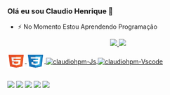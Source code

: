 ### Olá eu sou Claudio Henrique 👋

- ⚡ No Momento Estou Aprendendo Programação

<div align="center">
  
  <a href="https://github.com/claudiohpm">
  <img height="180em" src="https://github-readme-stats.vercel.app/api?username=claudiohpm&show_icons=true&theme=cobalt&include_all_commits=true&count_private=true"/>
  <img height="180em" src="https://github-readme-stats.vercel.app/api/top-langs/?username=claudiohpm&layout=compact&langs_count=7&theme=cobalt"/>
    
</div>
  
 
  <div style="display: inline_block"><br>
    
  <img align="center" alt="claudiohpm-HTML" height="30" width="40" src="https://raw.githubusercontent.com/devicons/devicon/master/icons/html5/html5-original.svg">
  <img align="center" alt="claudiohpm-CSS" height="30" width="40" src="https://raw.githubusercontent.com/devicons/devicon/master/icons/css3/css3-original.svg">
  <img align="center" alt="claudiohpm-Js" height="30" width="40" src="[https://raw.githubusercontent.com/devicons/devicon/master/icons/javascript/javascript-plain.svg](https://www.google.com/url?sa=i&url=https%3A%2F%2Ficonscout.com%2Ficon%2Fjavascript-2038874&psig=AOvVaw1reyhYZDgD-8VzxnVPaBqE&ust=1679157038311000&source=images&cd=vfe&ved=0CBAQjRxqFwoTCNjyp8ix4_0CFQAAAAAdAAAAABAE)">
  <img align="center" alt="claudiohpm-Vscode" height="30" width="40" src="https://cdn.jsdelivr.net/gh/devicons/devicon/icons/vscode/vscode-original.svg" />
    
  </div>
  
  
##
  
  <div> 
  <a href="https://www.youtube.com/channel/UCd3Hjtgs6mDRjYbE_JaXHRg" target="_blank"><img src="https://img.shields.io/badge/YouTube-FF0000?style=for-the-badge&logo=youtube&logoColor=white" target="_blank"></a>
  <a href="https://www.instagram.com/c_henriquepires/" target="_blank"><img src="https://img.shields.io/badge/-Instagram-%23E4405F?style=for-the-badge&logo=instagram&logoColor=white" target="_blank"></a>
 <a href="https://discord.com/channels/Macloudy#0955" target="_blank"><img src="https://img.shields.io/badge/Discord-7289DA?style=for-the-badge&logo=discord&logoColor=white" target="_blank"></a> 
  <a href = "claudio.hpm@gmail.com"><img src="https://img.shields.io/badge/-Gmail-%23333?style=for-the-badge&logo=gmail&logoColor=white" target="_blank"></a>
  <a href="https://www.linkedin.com/in/claudio-henrique-562173269" target="_blank"><img src="https://img.shields.io/badge/-LinkedIn-%230077B5?style=for-the-badge&logo=linkedin&logoColor=white" target="_blank"></a> 
  

  

